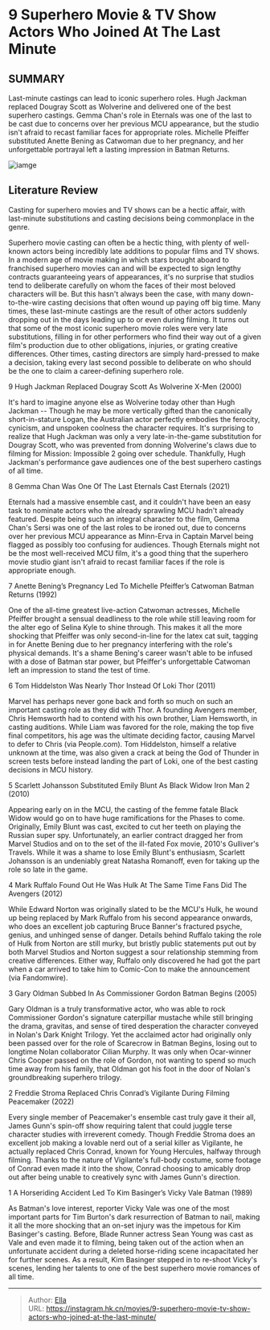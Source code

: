 # 9 Superhero Movie &amp; TV Show Actors Who Joined At The Last Minute


## SUMMARY 


 Last-minute castings can lead to iconic superhero roles. Hugh Jackman replaced Dougray Scott as Wolverine and delivered one of the best superhero castings. 
 Gemma Chan&#39;s role in Eternals was one of the last to be cast due to concerns over her previous MCU appearance, but the studio isn&#39;t afraid to recast familiar faces for appropriate roles. 
 Michelle Pfeiffer substituted Anette Bening as Catwoman due to her pregnancy, and her unforgettable portrayal left a lasting impression in Batman Returns. 

![iamge](https://static1.srcdn.com/wordpress/wp-content/uploads/2023/03/mcu-hulk-wolverine-hugh-jackman.jpg)

## Literature Review

Casting for superhero movies and TV shows can be a hectic affair, with last-minute substitutions and casting decisions being commonplace in the genre.




Superhero movie casting can often be a hectic thing, with plenty of well-known actors being incredibly late additions to popular films and TV shows. In a modern age of movie making in which stars brought aboard to franchised superhero movies can and will be expected to sign lengthy contracts guaranteeing years of appearances, it&#39;s no surprise that studios tend to deliberate carefully on whom the faces of their most beloved characters will be. But this hasn&#39;t always been the case, with many down-to-the-wire casting decisions that often wound up paying off big time.
Many times, these last-minute castings are the result of other actors suddenly dropping out in the days leading up to or even during filming. It turns out that some of the most iconic superhero movie roles were very late substitutions, filling in for other performers who find their way out of a given film&#39;s production due to other obligations, injuries, or grating creative differences. Other times, casting directors are simply hard-pressed to make a decision, taking every last second possible to deliberate on who should be the one to claim a career-defining superhero role.









 








 9  Hugh Jackman Replaced Dougray Scott As Wolverine 
X-Men (2000)


 







It&#39;s hard to imagine anyone else as Wolverine today other than Hugh Jackman -- Though he may be more vertically gifted than the canonically short-in-stature Logan, the Australian actor perfectly embodies the ferocity, cynicism, and unspoken coolness the character requires. It&#39;s surprising to realize that Hugh Jackman was only a very late-in-the-game substitution for Dougray Scott, who was prevented from donning Wolverine&#39;s claws due to filming for Mission: Impossible 2 going over schedule. Thankfully, Hugh Jackman&#39;s performance gave audiences one of the best superhero castings of all time.





 8  Gemma Chan Was One Of The Last Eternals Cast 
Eternals (2021)
        

Eternals had a massive ensemble cast, and it couldn&#39;t have been an easy task to nominate actors who the already sprawling MCU hadn&#39;t already featured. Despite being such an integral character to the film, Gemma Chan&#39;s Sersi was one of the last roles to be ironed out, due to concerns over her previous MCU appearance as Minn-Erva in Captain Marvel being flagged as possibly too confusing for audiences. Though Eternals might not be the most well-received MCU film, it&#39;s a good thing that the superhero movie studio giant isn&#39;t afraid to recast familiar faces if the role is appropriate enough.





 7  Anette Bening’s Pregnancy Led To Michelle Pfeiffer’s Catwoman 
Batman Returns (1992)
        

One of the all-time greatest live-action Catwoman actresses, Michelle Pfeiffer brought a sensual deadliness to the role while still leaving room for the alter ego of Selina Kyle to shine through. This makes it all the more shocking that Pfeiffer was only second-in-line for the latex cat suit, tagging in for Anette Bening due to her pregnancy interfering with the role&#39;s physical demands. It&#39;s a shame Bening&#39;s career wasn&#39;t able to be infused with a dose of Batman star power, but Pfeiffer&#39;s unforgettable Catwoman left an impression to stand the test of time.





 6  Tom Hiddelston Was Nearly Thor Instead Of Loki 
Thor (2011)
        

Marvel has perhaps never gone back and forth so much on such an important casting role as they did with Thor. A founding Avengers member, Chris Hemsworth had to contend with his own brother, Liam Hemsworth, in casting auditions. While Liam was favored for the role, making the top five final competitors, his age was the ultimate deciding factor, causing Marvel to defer to Chris (via People.com). Tom Hiddelston, himself a relative unknown at the time, was also given a crack at being the God of Thunder in screen tests before instead landing the part of Loki, one of the best casting decisions in MCU history.





 5  Scarlett Johansson Substituted Emily Blunt As Black Widow 
Iron Man 2 (2010)
        

Appearing early on in the MCU, the casting of the femme fatale Black Widow would go on to have huge ramifications for the Phases to come. Originally, Emily Blunt was cast, excited to cut her teeth on playing the Russian super spy. Unfortunately, an earlier contract dragged her from Marvel Studios and on to the set of the ill-fated Fox movie, 2010&#39;s Gulliver&#39;s Travels. While it was a shame to lose Emily Blunt&#39;s enthusiasm, Scarlett Johansson is an undeniably great Natasha Romanoff, even for taking up the role so late in the game.





 4  Mark Ruffalo Found Out He Was Hulk At The Same Time Fans Did 
The Avengers (2012)


 







While Edward Norton was originally slated to be the MCU&#39;s Hulk, he wound up being replaced by Mark Ruffalo from his second appearance onwards, who does an excellent job capturing Bruce Banner&#39;s fractured psyche, genius, and unhinged sense of danger. Details behind Ruffalo taking the role of Hulk from Norton are still murky, but bristly public statements put out by both Marvel Studios and Norton suggest a sour relationship stemming from creative differences. Either way, Ruffalo only discovered he had got the part when a car arrived to take him to Comic-Con to make the announcement (via Fandomwire).





 3  Gary Oldman Subbed In As Commissioner Gordon 
Batman Begins (2005)
        

Gary Oldman is a truly transformative actor, who was able to rock Commissioner Gordon&#39;s signature caterpillar mustache while still bringing the drama, gravitas, and sense of tired desperation the character conveyed in Nolan&#39;s Dark Knight Trilogy. Yet the acclaimed actor had originally only been passed over for the role of Scarecrow in Batman Begins, losing out to longtime Nolan collaborator Cilian Murphy. It was only when Ocar-winner Chris Cooper passed on the role of Gordon, not wanting to spend so much time away from his family, that Oldman got his foot in the door of Nolan&#39;s groundbreaking superhero trilogy.





 2  Freddie Stroma Replaced Chris Conrad’s Vigilante During Filming 
Peacemaker (2022)
        

Every single member of Peacemaker&#39;s ensemble cast truly gave it their all, James Gunn&#39;s spin-off show requiring talent that could juggle terse character studies with irreverent comedy. Though Freddie Stroma does an excellent job making a lovable nerd out of a serial killer as Vigilante, he actually replaced Chris Conrad, known for Young Hercules, halfway through filming. Thanks to the nature of Vigilante&#39;s full-body costume, some footage of Conrad even made it into the show, Conrad choosing to amicably drop out after being unable to creatively sync with James Gunn&#39;s direction.





 1  A Horseriding Accident Led To Kim Basinger’s Vicky Vale 
Batman (1989)
        

As Batman&#39;s love interest, reporter Vicky Vale was one of the most important parts for Tim Burton&#39;s dark resurrection of Batman to nail, making it all the more shocking that an on-set injury was the impetous for Kim Basinger&#39;s casting. Before, Blade Runner actress Sean Young was cast as Vale and even made it to filming, being taken out of the action when an unfortunate accident during a deleted horse-riding scene incapacitated her for further scenes. As a result, Kim Basinger stepped in to re-shoot Vicky&#39;s scenes, lending her talents to one of the best superhero movie romances of all time. 

---

> Author: [Ella](https://instagram.hk.cn/)  
> URL: https://instagram.hk.cn/movies/9-superhero-movie-tv-show-actors-who-joined-at-the-last-minute/  


